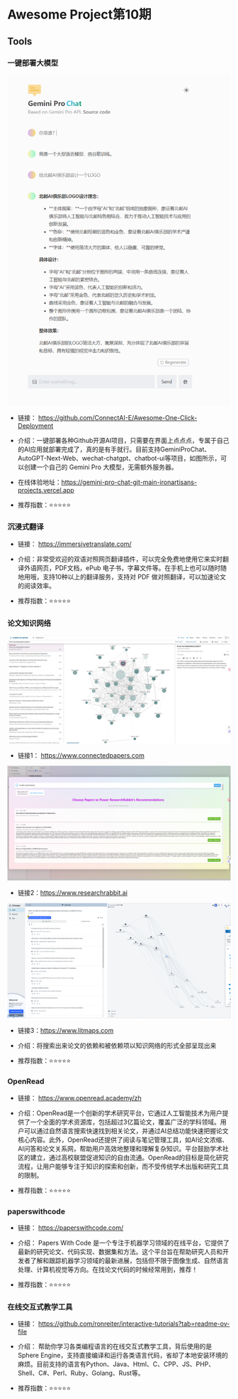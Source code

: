 # Awesome Project第10期

## Tools

### 一键部署大模型

![image](images/20231225-20231231/gemini.png)

- 链接： https://github.com/ConnectAI-E/Awesome-One-Click-Deployment
  
- 介绍：​​​ 一键部署各种Github开源AI项目，只需要在界面上点点点，专属于自己的AI应用就部署完成了，真的是有手就行。目前支持GeminiProChat、AutoGPT-Next-Web、wechat-chatgpt、chatbot-ui等项目，如图所示，可以创建一个自己的 Gemini Pro 大模型，无需额外服务器。

- 在线体验地址：https://gemini-pro-chat-git-main-ironartisans-projects.vercel.app

- 推荐指数：⭐️⭐️⭐️⭐️⭐️


### 沉浸式翻译




- 链接： https://immersivetranslate.com/
  
- 介绍：​​​ 非常受欢迎的双语对照网页翻译插件，可以完全免费地使用它来实时翻译外语网页，PDF文档，ePub 电子书，字幕文件等。在手机上也可以随时随地用哦，支持10种以上的翻译服务，支持对 PDF 做对照翻译，可以加速论文的阅读效率。

- 推荐指数：⭐️⭐️⭐️⭐️⭐️



### 论文知识网络

![connected-papers](images/20231225-20231231/connected-papers.png)

- 链接1： https://www.connectedpapers.com

![researchrabbit](images/20231225-20231231/researchrabbit.png)
- 链接2：https://www.researchrabbit.ai

![Litmaps](images/20231225-20231231/Litmaps.png)
- 链接3：https://www.litmaps.com

- 介绍：​​​ 将搜索出来论文的依赖和被依赖项以知识网络的形式全部呈现出来

- 推荐指数：⭐️⭐️⭐️⭐️⭐️


### OpenRead


- 链接： https://www.openread.academy/zh
  
- 介绍：​​​ OpenRead是一个创新的学术研究平台，它通过人工智能技术为用户提供了一个全面的学术资源库，包括超过3亿篇论文，覆盖广泛的学科领域。用户可以通过自然语言搜索快速找到相关论文，并通过AI总结功能快速把握论文核心内容。此外，OpenRead还提供了阅读与笔记管理工具，如AI论文浓缩、AI问答和论文关系网，帮助用户高效地整理和理解复杂知识。平台鼓励学术社区的建立，通过高校联盟促进知识的自由流通。OpenRead的目标是简化研究流程，让用户能够专注于知识的探索和创新，而不受传统学术出版和研究工具的限制。

- 推荐指数：⭐️⭐️⭐️⭐️⭐️

### paperswithcode


- 链接： https://paperswithcode.com/
  
- 介绍：​​​ Papers With Code 是一个专注于机器学习领域的在线平台，它提供了最新的研究论文、代码实现、数据集和方法。这个平台旨在帮助研究人员和开发者了解和跟踪机器学习领域的最新进展，包括但不限于图像生成、自然语言处理、计算机视觉等方向。在找论文代码的时候经常用到，推荐！

- 推荐指数：⭐️⭐️⭐️⭐️⭐️


### 在线交互式教学工具


- 链接： https://github.com/ronreiter/interactive-tutorials?tab=readme-ov-file
  
- 介绍：​​​ 帮助你学习各类编程语言的在线交互式教学工具，背后使用的是 Sphere Engine，支持直接编译和运行各类语言代码，省却了本地安装环境的麻烦。目前支持的语言有Python、Java、Html、C、CPP、JS、PHP、Shell、C#、Perl、Ruby、Golang、Rust等。

- 推荐指数：⭐️⭐️⭐️⭐️⭐️

